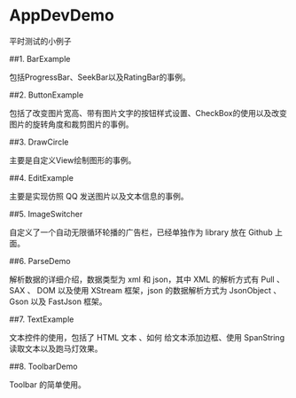 # AppDevDemo
<p>平时测试的小例子</p>
##1. BarExample
<p>包括ProgressBar、SeekBar以及RatingBar的事例。</p>

##2. ButtonExample
<p>包括了改变图片宽高、带有图片文字的按钮样式设置、CheckBox的使用以及改变图片的旋转角度和裁剪图片的事例。</p>

##3. DrawCircle
<p>主要是自定义View绘制图形的事例。</p>

##4. EditExample
<p>主要是实现仿照 QQ 发送图片以及文本信息的事例。</p>

##5. ImageSwitcher
<p>自定义了一个自动无限循环轮播的广告栏，已经单独作为 library 放在 Github 上面。</p>

##6. ParseDemo
<p>解析数据的详细介绍，数据类型为 xml 和 json，其中 XML 的解析方式有 Pull 、SAX 、 DOM 以及使用 XStream 框架，json 的数据解析方式为 JsonObject 、 Gson 以及 FastJson 框架。</p>

##7. TextExample
<p>文本控件的使用，包括了 HTML 文本 、如何 给文本添加边框、使用 SpanString 读取文本以及跑马灯效果。</p>

##8. ToolbarDemo
<p>Toolbar 的简单使用。</p>


